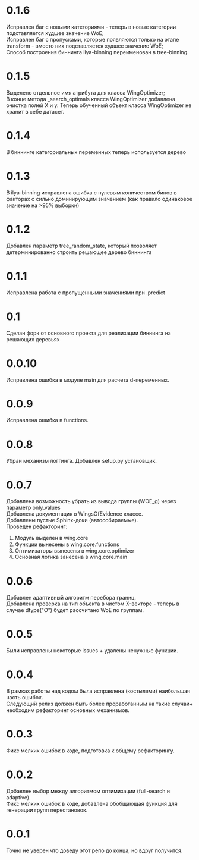 # 0.1.6
Исправлен баг с новыми категориями - теперь в новые категории подставляется худшее значение WoE;\
Исправлен баг с пропусками, которые появляются только на этапе transform - вместо них подставляется худшее значение WoE;\
Способ построения биннинга ilya-binning переименован в tree-binning.

# 0.1.5
Выделено отдельное имя атрибута для класса WingOptimizer;\
В конце метода _search_optimals класса WingOptimizer добавлена очистка полей X и y. Теперь обученный объект класса WingOptimizer не хранит в себе датасет.

# 0.1.4
В биннинге категориальных переменных теперь используется дерево

# 0.1.3
В ilya-binning исправлена ошибка с нулевым количеством бинов в факторах с сильно доминирующим значением (как правило одинаковое значение на >95% выборки)

# 0.1.2
Добавлен параметр tree_random_state, который позволяет детерминированно строить решающее дерево биннинга

# 0.1.1
Исправлена работа с пропущенными значениями при .predict

# 0.1
Сделан форк от основного проекта для реализации биннинга на решающих деревьях

# 0.0.10
Исправлена ошибка в модуле main для расчета d-переменных.

# 0.0.9
Исправлена ошибка в functions.

# 0.0.8
Убран механизм логгинга.
Добавлен setup.py установщик.

# 0.0.7
Добавлена возможность убрать из вывода группы (WOE_g) через параметр only_values\
Добавлена документация в WingsOfEvidence классе.\
Добавлены пустые Sphinx-доки (автособираемые).\
Проведен рефакторинг:
1. Модуль выделен в wing.core
2. Функции вынесены в wing.core.functions
3. Оптимизаторы вынесены в wing.core.optimizer
4. Основная логика занесена в wing.core.main

# 0.0.6
Добавлен адаптивный алгоритм перебора границ.\
Добавлена проверка на тип объекта в чистом X-векторе - теперь в случае dtype("O") будет рассчитано WoE по группам.

# 0.0.5
Были исправлены некоторые issues + удалены ненужные функции.

# 0.0.4
В рамках работы над кодом была исправлена (костылями) наибольшая часть ошибок.\
Следующий релиз должен быть более проработанным на такие случаи+ необходим рефакторинг основных механизмов.

# 0.0.3
Фикс мелких ошибок в коде, подготовка к общему рефакторингу.

# 0.0.2
Добавлен выбор между алгоритмом оптимизации (full-search и adaptive).\
Фикс мелких ошибок в коде, добавлена обобщающая функция для генерации групп перестановок.

# 0.0.1
Точно не уверен что доведу этот репо до конца, но вдруг получится.
